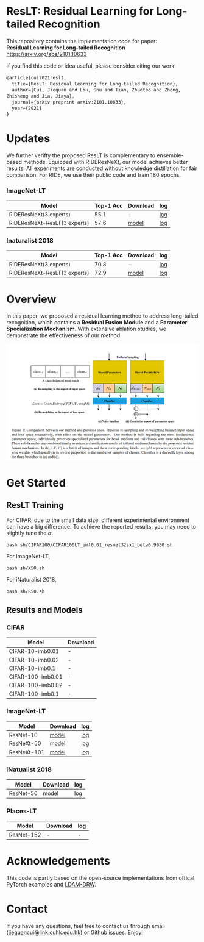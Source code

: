 # ResLT: Residual Learning for Long-tailed Recognition
This repository contains the implementation code for paper:  
**Residual Learning for Long-tailed Recognition** https://arxiv.org/abs/2101.10633    
  
If you find this code or idea useful, please consider citing our work:
```
@article{cui2021reslt,
  title={ResLT: Residual Learning for Long-tailed Recognition},
  author={Cui, Jiequan and Liu, Shu and Tian, Zhuotao and Zhong, Zhisheng and Jia, Jiaya},
  journal={arXiv preprint arXiv:2101.10633},
  year={2021}
}
```  


# Updates
We further verifty the proposed ResLT is complementary to ensemble-based methods. Equipped with RIDEResNeXt, our model achieves better results. All experiments are conducted without knowledge distillation for fair comparison. For RIDE, we use their public code and train 180 epochs.

### ImageNet-LT
Model |Top-1 Acc | Download | log 
---- | --- | --- | ---
RIDEResNeXt(3 experts)        | 55.1 | - | [log](https://drive.google.com/file/d/1Xv06BOrpFoj7eArwTBnHU2nVVYM016CB/view?usp=sharing)
RIDEResNeXt-ResLT(3 experts)  | 57.6 | [model](https://drive.google.com/file/d/1IgC9N4LbjRDqM2N1dndKIAwFB-5giUgK/view?usp=sharing) | [log](https://drive.google.com/file/d/15yeaaOvY596lT5cv0vXUyVEVaVJJBP_b/view?usp=sharing)

### Inaturalist 2018
Model |Top-1 Acc | Download | log 
---- | --- | --- | ---
RIDEResNeXt(3 experts)        | 70.8 | - | [log](https://drive.google.com/file/d/1ssoFupuQJ0k37TVmMAWSGlB8aXt1xqCZ/view?usp=sharing)
RIDEResNeXt-ResLT(3 experts)  | 72.9 | [model](https://drive.google.com/file/d/11xE2KUvb5M8caR1MEWOYp1BnUO7Ny-vO/view?usp=sharing) | [log](https://drive.google.com/file/d/1Z_IDcuf5nuP0eISQOOyaLXB4vV2DuujN/view?usp=sharing)




# Overview
In this paper, we proposed a residual learning method to address long-tailed recognition, which contains a **Residual Fusion Module** and a **Parameter Specialization Mechanism**.
With extensive ablation studies, we demonstrate the effectiveness of our method.  

![image](https://github.com/FPNAS/ResLT/blob/main/assets/reslt.jpg)

# Get Started
## ResLT Training
For CIFAR, due to the small data size, different experimental environment can have a big difference. To achieve the reported results, you may need to slightly tune the $\alpha$.
```
bash sh/CIFAR100/CIFAR100LT_imf0.01_resnet32sx1_beta0.9950.sh
```
For ImageNet-LT,

```
bash sh/X50.sh
```

For iNaturalist 2018,

```
bash sh/R50.sh
```

## Results and Models
### CIFAR
Model | Download
---- | ---
CIFAR-10-imb0.01 | -
CIFAR-10-imb0.02 | -
CIFAR-10-imb0.1  | -
CIFAR-100-imb0.01 | -
CIFAR-100-imb0.02 | -
CIFAR-100-imb0.1  | -

### ImageNet-LT
Model | Download | log 
---- | --- | ---
ResNet-10   | [model](https://drive.google.com/file/d/1n1s68gQkty1bl0hNL9rd-56PcBg21tkM/view?usp=sharing) | [log](https://drive.google.com/file/d/1NVyS-bihpkYOuJ4-KHezfVK5Sw0-gQVB/view?usp=sharing)
ResNeXt-50  | [model](https://drive.google.com/file/d/1W7uv5O18LHyX6jUWtLF2s9LtwAEtvgG_/view?usp=sharing) | [log](https://drive.google.com/file/d/1pYCHSaYAJ7g75lMbHvOgJUlMDiGohGSv/view?usp=sharing)
ResNeXt-101 | [model](https://drive.google.com/file/d/1qyIShPI2UIt1e9IIouScHy0UC146ZTuL/view?usp=sharing) | [log](https://drive.google.com/file/d/1xM5wJECYpHHYE4erJhLs8BSwrpr6OzmI/view?usp=sharing)



### iNatualist 2018
Model | Download | log
---- | ---- | ----
ResNet-50 | [model](https://drive.google.com/file/d/1xxUYtJ0hJHUwb-JaZ5kdovF_lowyEZSD/view?usp=sharing) | [log](https://drive.google.com/file/d/1VlZryf03ujUPhhQ8eTYYM23BsD9oOTg1/view?usp=sharing)

### Places-LT
Model | Download | log
---- | ---- | ----
ResNet-152 | - | -

# Acknowledgements
This code is partly based on the open-source implementations from offical PyTorch examples and [LDAM-DRW](https://github.com/kaidic/LDAM-DRW).

# Contact
If you have any questions, feel free to contact us through email (jiequancui@link.cuhk.edu.hk) or Github issues. Enjoy!











